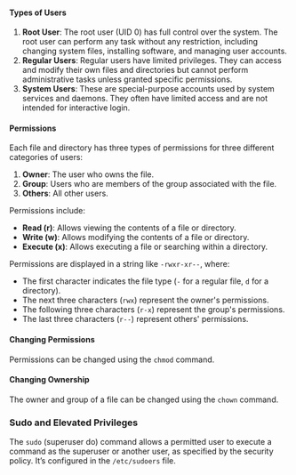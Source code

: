 
#### Types of Users

1. **Root User**: The root user (UID 0) has full control over the system. The root user can perform any task without any restriction, including changing system files, installing software, and managing user accounts.
2. **Regular Users**: Regular users have limited privileges. They can access and modify their own files and directories but cannot perform administrative tasks unless granted specific permissions.
3. **System Users**: These are special-purpose accounts used by system services and daemons. They often have limited access and are not intended for interactive login.

#### Permissions

Each file and directory has three types of permissions for three different categories of users:

1. **Owner**: The user who owns the file.
2. **Group**: Users who are members of the group associated with the file.
3. **Others**: All other users.

Permissions include:

- **Read (r)**: Allows viewing the contents of a file or directory.
- **Write (w)**: Allows modifying the contents of a file or directory.
- **Execute (x)**: Allows executing a file or searching within a directory.

Permissions are displayed in a string like `-rwxr-xr--`, where:

- The first character indicates the file type (`-` for a regular file, `d` for a directory).
- The next three characters (`rwx`) represent the owner's permissions.
- The following three characters (`r-x`) represent the group's permissions.
- The last three characters (`r--`) represent others' permissions.

#### Changing Permissions

Permissions can be changed using the `chmod` command.

#### Changing Ownership

The owner and group of a file can be changed using the `chown` command.

### Sudo and Elevated Privileges

The `sudo` (superuser do) command allows a permitted user to execute a command as the superuser or another user, as specified by the security policy. It’s configured in the `/etc/sudoers` file.